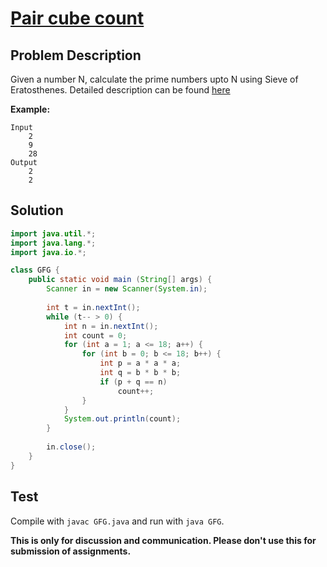 # [Pair cube count][title]

## Problem Description

Given a number N, calculate the prime numbers upto N using Sieve of Eratosthenes. Detailed description can be found [here][title]

**Example:**

```
Input
	2
    9
    28
Output
	2
    2
```

## Solution

```java
import java.util.*;
import java.lang.*;
import java.io.*;

class GFG {
    public static void main (String[] args) {
        Scanner in = new Scanner(System.in);
        
        int t = in.nextInt();
        while (t-- > 0) {
            int n = in.nextInt();
            int count = 0;
            for (int a = 1; a <= 18; a++) {
                for (int b = 0; b <= 18; b++) {
                    int p = a * a * a;
                    int q = b * b * b;
                    if (p + q == n)
                        count++;
                }
            }
            System.out.println(count);
        }
        
        in.close();
    }
}
```

## Test

Compile with `javac GFG.java` and run with `java GFG`.


**This is only for discussion and communication. Please don't use this for submission of assignments.**

[title]: https://www.geeksforgeeks.org/count-pairs-a-b-whose-sum-of-cubes-is-n-a3-b3-n/